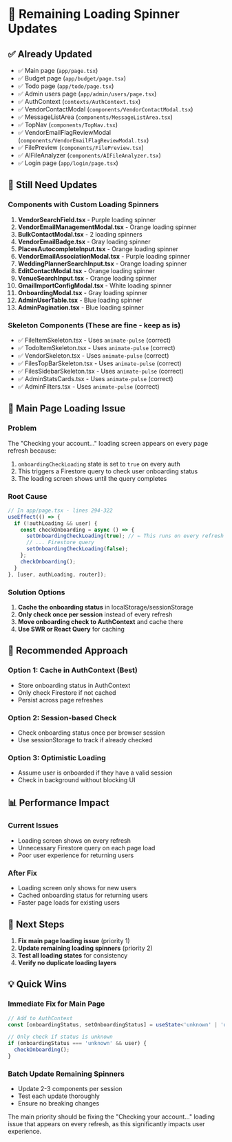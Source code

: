 # 🔄 Remaining Loading Spinner Updates

## ✅ **Already Updated**
- ✅ Main page (`app/page.tsx`)
- ✅ Budget page (`app/budget/page.tsx`)
- ✅ Todo page (`app/todo/page.tsx`)
- ✅ Admin users page (`app/admin/users/page.tsx`)
- ✅ AuthContext (`contexts/AuthContext.tsx`)
- ✅ VendorContactModal (`components/VendorContactModal.tsx`)
- ✅ MessageListArea (`components/MessageListArea.tsx`)
- ✅ TopNav (`components/TopNav.tsx`)
- ✅ VendorEmailFlagReviewModal (`components/VendorEmailFlagReviewModal.tsx`)
- ✅ FilePreview (`components/FilePreview.tsx`)
- ✅ AIFileAnalyzer (`components/AIFileAnalyzer.tsx`)
- ✅ Login page (`app/login/page.tsx`)

## 🔄 **Still Need Updates**

### **Components with Custom Loading Spinners**
1. **VendorSearchField.tsx** - Purple loading spinner
2. **VendorEmailManagementModal.tsx** - Orange loading spinner
3. **BulkContactModal.tsx** - 2 loading spinners
4. **VendorEmailBadge.tsx** - Gray loading spinner
5. **PlacesAutocompleteInput.tsx** - Orange loading spinner
6. **VendorEmailAssociationModal.tsx** - Purple loading spinner
7. **WeddingPlannerSearchInput.tsx** - Orange loading spinner
8. **EditContactModal.tsx** - Orange loading spinner
9. **VenueSearchInput.tsx** - Orange loading spinner
10. **GmailImportConfigModal.tsx** - White loading spinner
11. **OnboardingModal.tsx** - Gray loading spinner
12. **AdminUserTable.tsx** - Blue loading spinner
13. **AdminPagination.tsx** - Blue loading spinner

### **Skeleton Components (These are fine - keep as is)**
- ✅ FileItemSkeleton.tsx - Uses `animate-pulse` (correct)
- ✅ TodoItemSkeleton.tsx - Uses `animate-pulse` (correct)
- ✅ VendorSkeleton.tsx - Uses `animate-pulse` (correct)
- ✅ FilesTopBarSkeleton.tsx - Uses `animate-pulse` (correct)
- ✅ FilesSidebarSkeleton.tsx - Uses `animate-pulse` (correct)
- ✅ AdminStatsCards.tsx - Uses `animate-pulse` (correct)
- ✅ AdminFilters.tsx - Uses `animate-pulse` (correct)

## 🚨 **Main Page Loading Issue**

### **Problem**
The "Checking your account..." loading screen appears on every page refresh because:
1. `onboardingCheckLoading` state is set to `true` on every auth
2. This triggers a Firestore query to check user onboarding status
3. The loading screen shows until the query completes

### **Root Cause**
```typescript
// In app/page.tsx - lines 294-322
useEffect(() => {
  if (!authLoading && user) {
    const checkOnboarding = async () => {
      setOnboardingCheckLoading(true); // ← This runs on every refresh
      // ... Firestore query
      setOnboardingCheckLoading(false);
    };
    checkOnboarding();
  }
}, [user, authLoading, router]);
```

### **Solution Options**
1. **Cache the onboarding status** in localStorage/sessionStorage
2. **Only check once per session** instead of every refresh
3. **Move onboarding check to AuthContext** and cache there
4. **Use SWR or React Query** for caching

## 🎯 **Recommended Approach**

### **Option 1: Cache in AuthContext (Best)**
- Store onboarding status in AuthContext
- Only check Firestore if not cached
- Persist across page refreshes

### **Option 2: Session-based Check**
- Check onboarding status once per browser session
- Use sessionStorage to track if already checked

### **Option 3: Optimistic Loading**
- Assume user is onboarded if they have a valid session
- Check in background without blocking UI

## 📊 **Performance Impact**

### **Current Issues**
- Loading screen shows on every refresh
- Unnecessary Firestore query on each page load
- Poor user experience for returning users

### **After Fix**
- Loading screen only shows for new users
- Cached onboarding status for returning users
- Faster page loads for existing users

## 🔧 **Next Steps**

1. **Fix main page loading issue** (priority 1)
2. **Update remaining loading spinners** (priority 2)
3. **Test all loading states** for consistency
4. **Verify no duplicate loading layers**

## 💡 **Quick Wins**

### **Immediate Fix for Main Page**
```typescript
// Add to AuthContext
const [onboardingStatus, setOnboardingStatus] = useState<'unknown' | 'onboarded' | 'not-onboarded'>('unknown');

// Only check if status is unknown
if (onboardingStatus === 'unknown' && user) {
  checkOnboarding();
}
```

### **Batch Update Remaining Spinners**
- Update 2-3 components per session
- Test each update thoroughly
- Ensure no breaking changes

The main priority should be fixing the "Checking your account..." loading issue that appears on every refresh, as this significantly impacts user experience.
